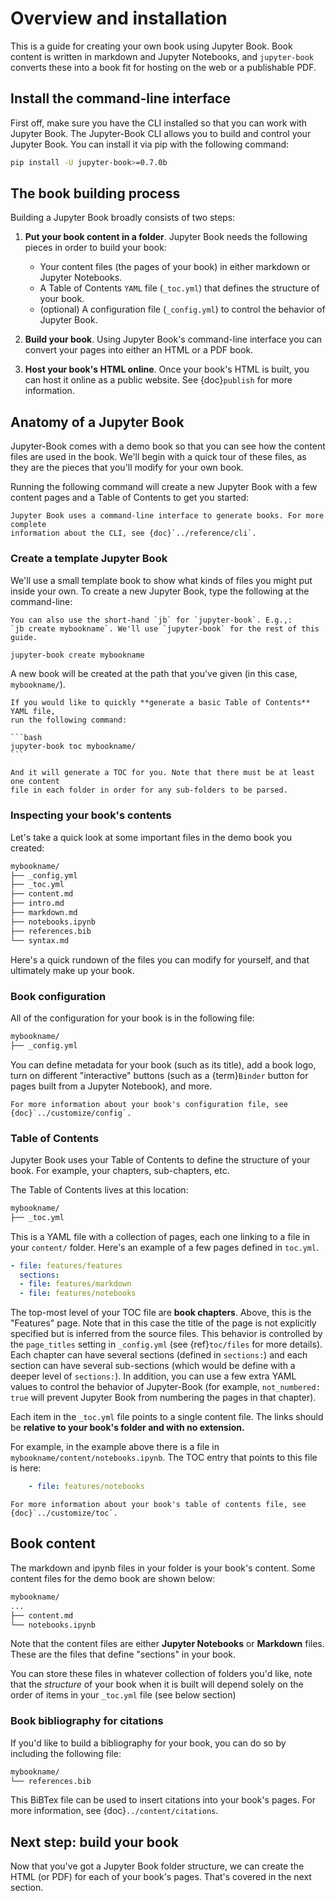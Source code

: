 # Overview and installation

This is a guide for creating your own book using Jupyter Book.
Book content is written in markdown and Jupyter Notebooks, and
`jupyter-book` converts these into a book fit for hosting on the web or a
publishable PDF.

## Install the command-line interface

First off, make sure you have the CLI installed so that you can work with Jupyter Book.
The Jupyter-Book CLI allows you to build and control your
Jupyter Book. You can install it via pip with the following command:

```bash
pip install -U jupyter-book>=0.7.0b
```

## The book building process

Building a Jupyter Book broadly consists of two steps:

1. **Put your book content in a folder**. Jupyter Book needs the following
   pieces in order to build your book:

   * Your content files (the pages of your book) in either markdown or Jupyter
     Notebooks.
   * A Table of Contents `YAML` file (`_toc.yml`) that defines
     the structure of your book.
   * (optional) A configuration file (`_config.yml`) to control the behavior
     of Jupyter Book.
2. **Build your book**. Using Jupyter Book's command-line interface you can
   convert your pages into either an HTML or a PDF book.
3. **Host your book's HTML online**. Once your book's HTML is built, you can host
   it online as a public website. See {doc}`publish` for more information.

## Anatomy of a Jupyter Book

Jupyter-Book comes with a demo book so that you can see how the content files
are used in the book. We'll begin with a quick tour of these files, as they are
the pieces that you'll modify for your own book.

Running the following command will create a new Jupyter Book with a few
content pages and a Table of Contents to get you started:

```{note}
Jupyter Book uses a command-line interface to generate books. For more complete
information about the CLI, see {doc}`../reference/cli`.
```

### Create a template Jupyter Book

We'll use a small template book to show what kinds of files you might put inside your own.
To create a new Jupyter Book, type the following at the command-line:

```{margin}
You can also use the short-hand `jb` for `jupyter-book`. E.g.,:
`jb create mybookname`. We'll use `jupyter-book` for the rest of this guide.
```

```bash
jupyter-book create mybookname
```

A new book will be created at the path that you've given (in this case, `mybookname/`).

````{note}
If you would like to quickly **generate a basic Table of Contents** YAML file,
run the following command:

```bash
jupyter-book toc mybookname/
```

And it will generate a TOC for you. Note that there must be at least one content
file in each folder in order for any sub-folders to be parsed.
````

### Inspecting your book's contents

Let's take a quick look at some important files in the demo book you created:

```bash
mybookname/
├── _config.yml
├── _toc.yml
├── content.md
├── intro.md
├── markdown.md
├── notebooks.ipynb
├── references.bib
└── syntax.md
```

Here's a quick rundown of the files you can modify for yourself, and that
ultimately make up your book.

### Book configuration

All of the configuration for your book is in the following file:

```bash
mybookname/
├── _config.yml
```

You can define metadata for your book (such as its title), add
a book logo, turn on different "interactive" buttons (such as a
{term}`Binder` button for pages built from a Jupyter Notebook), and more.

```{margin}
For more information about your book's configuration file, see
{doc}`../customize/config`.
```

### Table of Contents

Jupyter Book uses your Table of Contents to define the structure of your book.
For example, your chapters, sub-chapters, etc.

The Table of Contents lives at this location:

```bash
mybookname/
├── _toc.yml
```

This is a YAML file with a collection of pages, each one linking to a
file in your `content/` folder. Here's an example of a few pages defined in `toc.yml`.

```yaml
- file: features/features
  sections:
  - file: features/markdown
  - file: features/notebooks
```

The top-most level of your TOC file are **book chapters**. Above, this is the
"Features" page.
Note that in this case the title of the page is not explicitly specified but
is inferred from the source files.
This behavior is controlled by the `page_titles` setting in `_config.yml`
(see {ref}`toc/files` for more details).
Each chapter can have
several sections (defined in `sections:`) and each section can have several sub-sections
(which would be define with a deeper level of `sections:`). In addition, you can
use a few extra YAML values to control the behavior of Jupyter-Book (for example,
`not_numbered: true` will prevent Jupyter Book from numbering the pages in that chapter).

Each item in the `_toc.yml` file points to a single content file. The links
should be **relative to your book's folder and with no extension.**

For example, in the example above there is a file in
`mybookname/content/notebooks.ipynb`. The TOC entry that points to
this file is here:

```yaml
    - file: features/notebooks
```

```{margin}
For more information about your book's table of contents file, see
{doc}`../customize/toc`.
```

## Book content

The markdown and ipynb files in your folder is your book's content. Some content
files for the demo book are shown below:

```bash
mybookname/
...
├── content.md
└── notebooks.ipynb
```

Note that the content files are either **Jupyter Notebooks** or **Markdown**
files. These are the files that define "sections" in your book.

You can store these files in whatever collection of folders you'd like, note that
the *structure* of your book when it is built will depend solely on the order of
items in your `_toc.yml` file (see below section)


### Book bibliography for citations

If you'd like to build a bibliography for your book, you can do so by including
the following file:

```bash
mybookname/
└── references.bib
```

This BiBTex file can be used to insert citations into your book's pages. For more information,
see {doc}`../content/citations`.


## Next step: build your book

Now that you've got a Jupyter Book folder structure, we can create
the HTML (or PDF) for each of your book's pages. That's covered in the next
section.
